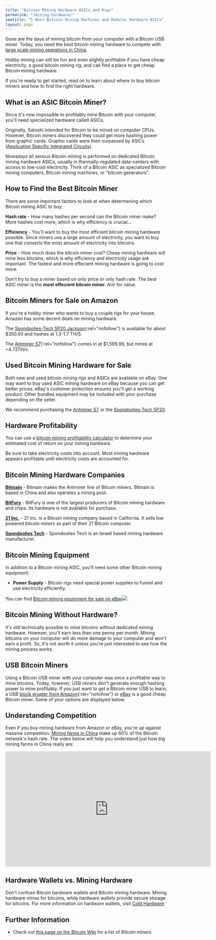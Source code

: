 ```yaml
---
title: "Bitcoin Mining Hardware ASICs and Rigs"
permalink: "/mining-hardware/"
seotitle: "5 Best Bitcoin Mining Machines and Modules Hardware ASICs"
layout: page
---
```


Gone are the days of mining bitcoin from your computer with a Bitcoin USB miner. Today, you need the best bitcoin mining hardware to compete with [large scale mining operations in China](/bitcoin-mining-in-china/). 

Hobby mining can still be fun and even slightly profitable if you have cheap electricity, a good bitcoin mining rig, and can find a place to get cheap Bitcoin mining hardware. 

If you're ready to get started, read on to learn about where to buy bitcoin miners and how to find the right hardware. 

## What is an ASIC Bitcoin Miner?

Since it's now impossible to profitably mine Bitcoin with your computer, you'll need specialized hardware called ASICs. 

Originally, Satoshi intended for Bitcoin to be mined on computer CPUs. However, Bitcoin miners discovered they could get more hashing power from graphic cards. Graphic cards were then surpassed by ASICs ([Application Specific Integrated Circuits](https://en.wikipedia.org/wiki/Application-specific_integrated_circuit)). 

Nowadays all serious Bitcoin mining is performed on dedicated Bitcoin mining hardware ASICs, usually in thermally-regulated data-centers with access to low-cost electricity. Think of a Bitcoin ASIC as specialized Bitcoin mining computers, Bitcoin mining machines, or "bitcoin generators".  

## How to Find the Best Bitcoin Miner

There are some important factors to look at when determening which Bitcoin mining ASIC to buy:

**Hash rate** - How many hashes per second can the Bitcoin miner make? More hashes cost more, which is why efficiency is crucial... 

**Efficiency** - You'll want to buy the most efficient bitcoin mining hardware possible. Since miners use a large amount of electricity, you want to buy one that converts the most amount of electricity into bitcoins. 

**Price** - How much does the bitcoin miner cost? Cheap mining hardware will mine less bitcoins, which is why efficiency and electricity usage are important. The fastest and more effecient mining hardware is going to cost more.

Don't try to buy a miner based on only price or only hash rate. The best ASIC miner is the **most effecient bitcoin miner.** Aim for value.

## Bitcoin Miners for Sale on Amazon

If you're a hobby miner who wants to buy a couple rigs for your house, Amazon has some decent deals on mining hardware. 

The [Spondoolies-Tech SP20 Jackson](http://amzn.to/1NbfbLz){:rel="nofollow"} is available for about $350.00 and hashes at 1.3-1.7 TH/S. 

The [Antminer S7](http://amzn.to/1Nbfy95){:rel="nofollow"} comes in at $1,599.99, but mines at ~4.73TH/s.  

## Used Bitcoin Mining Hardware for Sale

Both new and used bitcoin mining rigs and ASICs are available on eBay. One may want to buy used ASIC mining hardware on eBay because you can get better prices. eBay's customer protection ensures you'll get a working product. Other bundles equipment may be included with your purchase depending on the seller. 

We recommend purchasing the <a rel="nofollow" target="_self" href="http://rover.ebay.com/rover/1/711-53200-19255-0/1?icep_ff3=9&pub=5574973039&toolid=10001&campid=5337804714&customid=&icep_uq=antminer+s7&icep_sellerId=&icep_ex_kw=&icep_sortBy=12&icep_catId=&icep_minPrice=&icep_maxPrice=&ipn=psmain&icep_vectorid=229466&kwid=902099&mtid=824&kw=lg">Antminer S7</a> or the <a rel="nofollow" target="_self" href="http://rover.ebay.com/rover/1/711-53200-19255-0/1?icep_ff3=9&pub=5574973039&toolid=10001&campid=5337804716&customid=&icep_uq=Spondoolies-Tech+SP20&icep_sellerId=&icep_ex_kw=&icep_sortBy=12&icep_catId=&icep_minPrice=&icep_maxPrice=&ipn=psmain&icep_vectorid=229466&kwid=902099&mtid=824&kw=lg">Spondoolies-Tech SP20</a>.

## Hardware Profitability

You can use a [bitcoin mining profitability calculator](https://99bitcoins.com/c/btc/mining) to determine your estimated cost of return on your mining hardware. 

Be sure to take electricity costs into account. Most mining hardware appears profitable until electricity costs are accounted for. 

## Bitcoin Mining Hardware Companies

**[Bitmain](https://www.bitmaintech.com/product.htm)** - Bitmain makes the Antminer line of Bitcoin miners. Bitmain is based in China and also operates a mining pool. 

**[BitFury](http://www.bitfury.org/)** - BitFury is one of the largest producers of Bitcoin mining hardware and chips. Its hardware is not available for purchase. 

**[21 Inc.](https://21.co/)** - 21 Inc. is a Bitcoin mining company based in California. It sells low powered bitcoin miners as part of their 21 Bitcoin computer. 

**[Spondoolies Tech](http://www.spondoolies-tech.com/)** - Spondoolies Tech is an Israeli based mining hardware manufacturer.

## Bitcoin Mining Equipment

In addition to a Bitcoin mining ASIC, you'll need some other Bitcoin mining equipment:

* **Power Supply** - Bitcoin rigs need special power supplies to funnel and use electricity efficiently. 

You can find  <a rel="nofollow" target="_self" href="http://rover.ebay.com/rover/1/711-53200-19255-0/1?icep_ff3=9&pub=5574973039&toolid=10001&campid=5337804665&customid=&icep_uq=bitcoin+miner+power+supply&icep_sellerId=&icep_ex_kw=&icep_sortBy=12&icep_catId=&icep_minPrice=&icep_maxPrice=&ipn=psmain&icep_vectorid=229466&kwid=902099&mtid=824&kw=lg">Bitcoin mining equipment for sale on eBay</a><img style="text-decoration:none;border:0;padding:0;margin:0;" src="http://rover.ebay.com/roverimp/1/711-53200-19255-0/1?ff3=9&pub=5574973039&toolid=10001&campid=5337804665&customid=&uq=bitcoin+miner+power+supply&mpt=[CACHEBUSTER]">. 

## Bitcoin Mining Without Hardware? 

It's still technically possible to mine bitcoins without dedicated mining hardware. However, you'll earn less than one penny per month. Mining bitcoins on your computer will do more damage to your computer and won't earn a profit. So, it's not worth it unless you're just interested to see how the mining process works. 

## USB Bitcoin Miners

Using a Bitcoin USB miner with your computer was once a profitable way to mine bitcoins. Today, however, USB miners don't generate enough hashing power to mine profitably. If you just want to get a Bitcoin miner USB to learn, a USB [block erupter from Amazon](http://amzn.to/1QaHMr0){:rel="nofollow"} or <a rel="nofollow" target="_self" href="http://rover.ebay.com/rover/1/711-53200-19255-0/1?icep_ff3=9&pub=5574973039&toolid=10001&campid=5337804727&customid=&icep_uq=bitcoin+usb+miner&icep_sellerId=&icep_ex_kw=&icep_sortBy=12&icep_catId=&icep_minPrice=&icep_maxPrice=&ipn=psmain&icep_vectorid=229466&kwid=902099&mtid=824&kw=lg">eBay</a> is a good cheap Bitcoin miner. Some of your options are displayed below.

## Understanding Competition

Even if you buy mining hardware from Amazon or eBay, you're up against massive competition. [Mining farms in China](/bitcoin-mining-in-china/) make up 60% of the Bitcoin network's hash rate. The video below will help you understand just how big mining farms in China really are:

<iframe width="640" height="360" src="https://www.youtube.com/embed/K8kua5B5K3I?rel=0&amp;showinfo=0" frameborder="0" allowfullscreen></iframe>

## Hardware Wallets vs. Mining Hardware

Don't confuse Bitcoin hardware wallets and Bitcoin mining hardware. Mining hardware mines for bitcoins, while hardware wallets provide secure storage for bitcoins. For more information on hardware wallets, visit [Cold Hardware](https://www.coldhardware.com/). 

## Further Information

* Check out [this page on the Bitcoin Wiki](https://en.bitcoin.it/wiki/Mining_hardware_comparison) for a list of Bitcoin miners